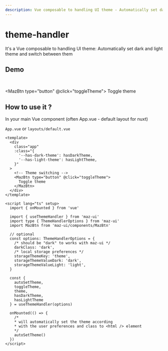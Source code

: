 ```yaml
---
description: Vue composable to handling UI theme - Automatically set dark and light theme and switch between them
---
```


# theme-handler

It's a Vue composable to handling UI theme: Automatically set dark and light theme and switch between them

## Demo

<br />

<MazBtn type="button" @click="toggleTheme">
  Toggle theme
</MazBtn>

## How to use it ?

In your main Vue component (often App.vue - default layout for nuxt)

`App.vue` or `layouts/default.vue`

```vue
<template>
  <div
    class="app"
    :class="{
      '--has-dark-theme': hasDarkTheme,
      '--has-light-theme': hasLightTheme,
    }"
  >
    <!-- Theme switching -->
    <MazBtn type="button" @click="toggleTheme">
      Toggle theme
    </MazBtn>
  </div>
</template>

<script lang="ts" setup>
  import { onMounted } from 'vue'

  import { useThemeHandler } from 'maz-ui'
  import type { ThemeHandlerOptions } from 'maz-ui'
  import MazBtn from 'maz-ui/components/MazBtn'

  // optional
  const options: ThemeHandlerOptions = {
    /* should be "dark" to works with maz-ui */
    darkClass: 'dark',
    /* local storage preferences */
    storageThemeKey: 'theme',
    storageThemeValueDark: 'dark',
    storageThemeValueLight: 'light',
  }

  const {
    autoSetTheme,
    toggleTheme,
    theme,
    hasDarkTheme,
    hasLightTheme
  } = useThemeHandler(options)

  onMounted(() => {
    /*
    * will automatically set the theme according
    * with the user preferences and class to <html /> element
    */
    autoSetTheme()
  })
</script>
```

<script lang="ts" setup>
  import { onMounted } from 'vue'

  import { useThemeHandler } from 'maz-ui'
  import type { ThemeHandlerOptions } from 'maz-ui'
  import MazBtn from 'maz-ui/components/MazBtn'

  // optional
  const options: ThemeHandlerOptions = {
    darkClass: 'dark',
    storageThemeKey: 'theme',
    storageThemeValueDark: 'dark',
    storageThemeValueLight: 'light',
  }

  const {
    autoSetTheme,
    toggleTheme,
    theme,
    hasDarkTheme,
    hasLightTheme
  } = useThemeHandler(options)

  onMounted(() => {
    autoSetTheme()
  })
</script>